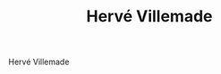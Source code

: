 ﻿---
title: Hervé Villemade
regio: Touraine
photo: villemade.jpg
layout: wijnhuis 

wijnen:
    - naam:  Sauvignon blanc'14
      ref:   
      app:   V.D.P. du Val de Loire
      type:  Blanc sec
      cep:   Sauvignon blanc 
      prijs: €9.38
      
    - naam:  Cheverny Rosé'14  
      ref:   
      app:   V.D.P. du Val de Loire
      type:  Rosé
      cep:   Gamay
      prijs: €10.12
      
    - naam:  Cheverny Rouge'14 
      ref:   
      app:   A.O.C. Cheverny
      type:  Rouge
      cep:   50% Pinot noir/50% Gamay
      prijs: €10.60
      
    - naam:  Cheverny Rouge'09 magnum/150cl 
      ref:   
      app:   A.O.C. Cheverny
      type:  Rouge
      cep:   50% Pinot noir/50% Gamay
      prijs: €17.09
      
    - naam:  La Bodice'09 
      ref:    
      app:   A.O.C. Cheverny
      type:  Blanc sec
      cep:   70% Sauvignon blanc/30%Chardonnay
      prijs: €13.20
      
    - naam:  La Bodice'12  
      ref:   
      app:   A.O.C. Cheverny 
      type:  Blanc sec 
      cep:   70% Sauvignon blanc/30%Chardonnay
      prijs: €15.32 
          
    - naam:  Les Châtaigniers'11 
      ref:   
      app:   A.O.C. Cour-Cheverny
      type:  Blanc sec 
      cep:   Romorantin
      prijs: €13.76
      
    - naam:  Pivoine'06 
      ref:   
      app:   V.D.P. du Loir et Cher
      type:  Rouge
      cep:   50%Côt/50%Gamay
      prijs: €13.60
      
    - naam:  Pivoine'11  
      ref:   
      app:   V.D.P. du Loir et Cher 
      type:  Rouge
      cep:   50%Côt/50%Gamay
      prijs: €13.60
      
    - naam:  Les Ardilles'10  
      ref:   
      app:   A.O.C. Cheverny
      type:  Rouge
      cep:   80%Pinot noir/20%Gamay
      prijs: €13.20
      
    - naam:  Les Ardilles'08 Magnum/150cl  
      ref:   
      app:   A.O.C. Cheverny
      type:  Rouge
      cep:   80%Pinot noir/20%Gamay
      prijs: €27.95
      
    - naam:  Désiré Magnum'09/150cl  
      ref:   
      app:   A.O.C. Cheverny
      type:  Rouge
      cep:   Pinot noir
      prijs: €47.88

    - naam:  Désiré Magnum'11/150cl  
      ref:   
      app:   A.O.C. Cheverny
      type:  Rouge
      cep:   Pinot noir 
      prijs: €49.35
      
    - naam:  Vouvray Moelleux'03  
      ref:   
      app:   A.O.C. Vouvray
      type:  Moelleux
      cep:   Chenin blanc
      prijs: €20.50 
      
    
---
Hervé Villemade

